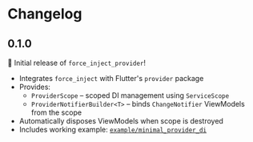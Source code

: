 # Changelog

## 0.1.0

🎉 Initial release of `force_inject_provider`!

- Integrates `force_inject` with Flutter's `provider` package
- Provides:
    - `ProviderScope` – scoped DI management using `ServiceScope`
    - `ProviderNotifierBuilder<T>` – binds `ChangeNotifier` ViewModels from the scope
- Automatically disposes ViewModels when scope is destroyed
- Includes working example: [`example/minimal_provider_di`](../../example/minimal_provider_di)

